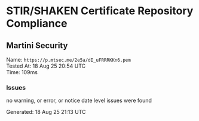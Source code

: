 # STIR/SHAKEN Certificate Repository Compliance

## Martini Security

Name: `https://p.mtsec.me/2e5a/dI_uFRRRKKn6.pem`\
Tested At: 18 Aug 25 20:54 UTC\
Time: 109ms

### Issues

no warning, or error, or notice date level issues were found

Generated: 18 Aug 25 21:13 UTC